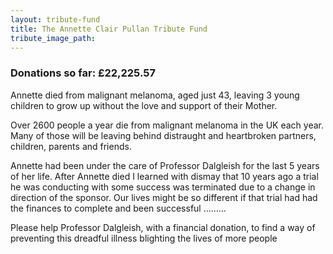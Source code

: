 ```yaml
---
layout: tribute-fund
title: The Annette Clair Pullan Tribute Fund
tribute_image_path: 
---
```



### Donations so far: &pound;22,225.57

Annette died from malignant melanoma, aged just 43, leaving 3 young children to grow up without the love and support of their Mother.

Over 2600 people a year die from malignant melanoma in the UK each year. Many of those will be leaving behind distraught and heartbroken partners, children, parents and friends.

Annette had been under the care of Professor Dalgleish for the last 5 years of her life. After Annette died I learned with dismay that 10 years ago a trial he was conducting with some success was terminated due to a change in direction of the sponsor. Our lives might be so different if that trial had had the finances to complete and been successful ………

Please help Professor Dalgleish, with a financial donation, to find a way of preventing this dreadful illness blighting the lives of more people